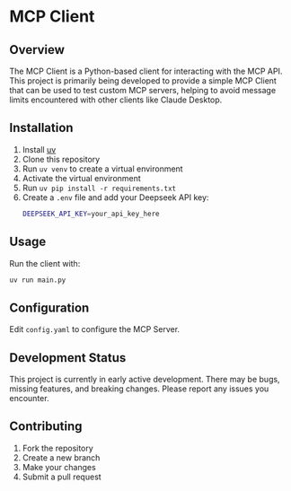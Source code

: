 # MCP Client

## Overview

The MCP Client is a Python-based client for interacting with the MCP API. This project is primarily being developed to provide a simple MCP Client that can be used to test custom MCP servers, helping to avoid message limits encountered with other clients like Claude Desktop.

## Installation

1. Install [uv](https://github.com/astral-sh/uv)
2. Clone this repository
3. Run `uv venv` to create a virtual environment
4. Activate the virtual environment
5. Run `uv pip install -r requirements.txt`
6. Create a `.env` file and add your Deepseek API key:
   ```bash
   DEEPSEEK_API_KEY=your_api_key_here
   ```

## Usage

Run the client with:

```bash
uv run main.py
```

## Configuration

Edit `config.yaml` to configure the MCP Server.

## Development Status

This project is currently in early active development. There may be bugs, missing features, and breaking changes. Please report any issues you encounter.

## Contributing

1. Fork the repository
2. Create a new branch
3. Make your changes
4. Submit a pull request